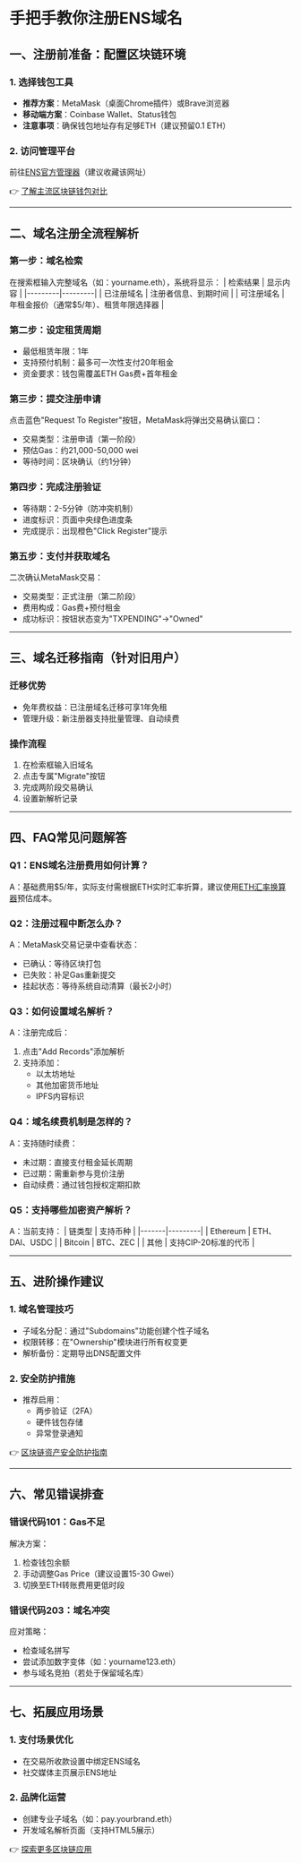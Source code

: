 # 手把手教你注册ENS域名

## 一、注册前准备：配置区块链环境
### 1. 选择钱包工具
- **推荐方案**：MetaMask（桌面Chrome插件）或Brave浏览器
- **移动端方案**：Coinbase Wallet、Status钱包
- **注意事项**：确保钱包地址存有足够ETH（建议预留0.1 ETH）

### 2. 访问管理平台
前往[ENS官方管理器](https://manager.ens.domains/)（建议收藏该网址）

👉 [了解主流区块链钱包对比](https://bit.ly/okx_welcome)

---

## 二、域名注册全流程解析
### 第一步：域名检索
在搜索框输入完整域名（如：yourname.eth），系统将显示：
| 检索结果 | 显示内容 |
|---------|---------|
| 已注册域名 | 注册者信息、到期时间 |
| 可注册域名 | 年租金报价（通常$5/年）、租赁年限选择器 |

### 第二步：设定租赁周期
- 最低租赁年限：1年
- 支持预付机制：最多可一次性支付20年租金
- 资金要求：钱包需覆盖ETH Gas费+首年租金

### 第三步：提交注册申请
点击蓝色"Request To Register"按钮，MetaMask将弹出交易确认窗口：
- 交易类型：注册申请（第一阶段）
- 预估Gas：约21,000-50,000 wei
- 等待时间：区块确认（约1分钟）

### 第四步：完成注册验证
- 等待期：2-5分钟（防冲突机制）
- 进度标识：页面中央绿色进度条
- 完成提示：出现橙色"Click Register"提示

### 第五步：支付并获取域名
二次确认MetaMask交易：
- 交易类型：正式注册（第二阶段）
- 费用构成：Gas费+预付租金
- 成功标识：按钮状态变为"TXPENDING"→"Owned"

---

## 三、域名迁移指南（针对旧用户）
### 迁移优势
- 免年费权益：已注册域名迁移可享1年免租
- 管理升级：新注册器支持批量管理、自动续费

### 操作流程
1. 在检索框输入旧域名
2. 点击专属"Migrate"按钮
3. 完成两阶段交易确认
4. 设置新解析记录

---

## 四、FAQ常见问题解答
### Q1：ENS域名注册费用如何计算？
A：基础费用$5/年，实际支付需根据ETH实时汇率折算，建议使用[ETH汇率换算器](https://bit.ly/okx_welcome)预估成本。

### Q2：注册过程中断怎么办？
A：MetaMask交易记录中查看状态：
- 已确认：等待区块打包
- 已失败：补足Gas重新提交
- 挂起状态：等待系统自动清算（最长2小时）

### Q3：如何设置域名解析？
A：注册完成后：
1. 点击"Add Records"添加解析
2. 支持添加：
   - 以太坊地址
   - 其他加密货币地址
   - IPFS内容标识

### Q4：域名续费机制是怎样的？
A：支持随时续费：
- 未过期：直接支付租金延长周期
- 已过期：需重新参与竞价注册
- 自动续费：通过钱包授权定期扣款

### Q5：支持哪些加密资产解析？
A：当前支持：
| 链类型 | 支持币种 |
|-------|---------|
| Ethereum | ETH、DAI、USDC |
| Bitcoin | BTC、ZEC |
| 其他 | 支持CIP-20标准的代币 |

---

## 五、进阶操作建议
### 1. 域名管理技巧
- 子域名分配：通过"Subdomains"功能创建个性子域名
- 权限转移：在"Ownership"模块进行所有权变更
- 解析备份：定期导出DNS配置文件

### 2. 安全防护措施
- 推荐启用：
  - 两步验证（2FA）
  - 硬件钱包存储
  - 异常登录通知

👉 [区块链资产安全防护指南](https://bit.ly/okx_welcome)

---

## 六、常见错误排查
### 错误代码101：Gas不足
解决方案：
1. 检查钱包余额
2. 手动调整Gas Price（建议设置15-30 Gwei）
3. 切换至ETH转账费用更低时段

### 错误代码203：域名冲突
应对策略：
- 检查域名拼写
- 尝试添加数字变体（如：yourname123.eth）
- 参与域名竞拍（若处于保留域名库）

---

## 七、拓展应用场景
### 1. 支付场景优化
- 在交易所收款设置中绑定ENS域名
- 社交媒体主页展示ENS地址

### 2. 品牌化运营
- 创建专业子域名（如：pay.yourbrand.eth）
- 开发域名解析页面（支持HTML5展示）

👉 [探索更多区块链应用](https://bit.ly/okx_welcome)